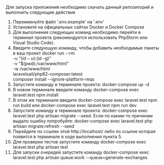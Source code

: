 Для запуска приложения необходимо скачать данный репозиторий и выполнить следующие действия
1. Переименуйте файл '.env.example' на '.env'
2. Установите на официальных сайтах Docker и Docker Compose
3. Для выполнения следующих команд необходимо перейти в терминал проекта (рекомендуется использовать PhpStorm или Visual Studio Code). 
4. Введите следующую команду, чтобы добавить необходимые пакеты в ваш проект docker run --rm \
   -u "$(id -u):$(id -g)" \
   -v "$(pwd):/var/www/html" \
   -w /var/www/html \
   laravelsail/php82-composer:latest \
   composer install --ignore-platform-reqs
5. Запустите команду в терминале проекта: docker-compose up -d
6. В новом терминале введите команду docker-compose exec laravel.test npm install
7. В этом же терминале введите docker-compose exec laravel.test npm run build или docker-compose exec laravel.test npm run dev
8. Запустите команду в терминале проекта: docker-compose exec laravel.test php artisan migrate --seed. Если по каким-то причинам выдало ошибку попробуйте: docker-compose exec laravel.test php artisan migrate:refresh --seed
9. Перейдите по ссылке этой http://localhost/ либо по ссылке которая появится в терминале в ходе выполнения пункта 5.
10. Для проверки тестов запустите команду docker-compose exec laravel.test php artisan test
11. Для запуски очередей запустите команду docker-compose exec laravel.test php artisan queue:work --queue=generate-exchanges

